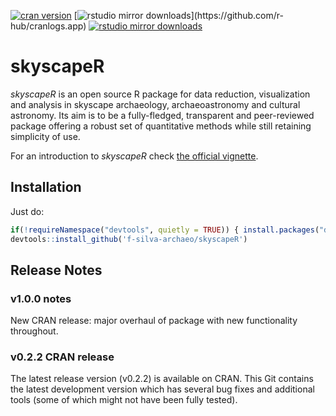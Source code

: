 [![cran version](https://www.r-pkg.org/badges/version/skyscapeR)](https://cran.r-project.org/package=skyscapeR) 
[![rstudio mirror downloads](https://cranlogs.r-pkg.org/badges/skyscapeR?)](https://github.com/r-hub/cranlogs.app)
[![rstudio mirror downloads](https://cranlogs.r-pkg.org/badges/grand-total/skyscapeR?color=82b4e8)](https://github.com/r-hub/cranlogs.app)

# skyscapeR
_skyscapeR_ is an open source R package for data reduction, visualization and analysis in skyscape archaeology, archaeoastronomy and cultural astronomy. Its aim is to be a fully-fledged, transparent and peer-reviewed package offering a robust set of quantitative methods while still retaining simplicity of use.

For an introduction to _skyscapeR_ check [the official vignette](https://github.com/f-silva-archaeo/skyscapeR/blob/master/vignettes/skyscapeR.Rmd). 

## Installation
Just do:
```r
if(!requireNamespace("devtools", quietly = TRUE)) { install.packages("devtools") }
devtools::install_github('f-silva-archaeo/skyscapeR')
```

## Release Notes
### v1.0.0 notes
New CRAN release: major overhaul of package with new functionality throughout.

### v0.2.2 CRAN release
The latest release version (v0.2.2) is available on CRAN. This Git contains the latest development version which has several bug fixes and additional tools (some of which might not have been fully tested).
